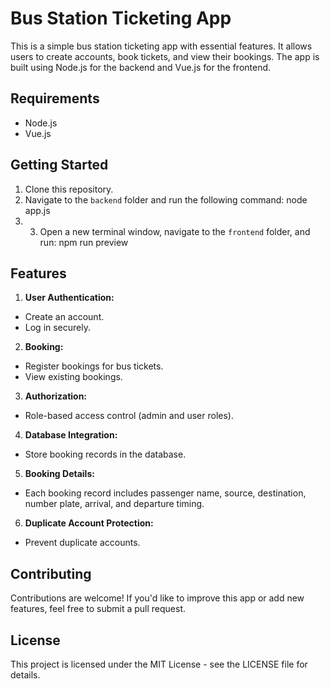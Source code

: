 # Bus Station Ticketing App

This is a simple bus station ticketing app with essential features. It allows users to create accounts, book tickets, and view their bookings. The app is built using Node.js for the backend and Vue.js for the frontend.

## Requirements

- Node.js
- Vue.js

## Getting Started

1. Clone this repository.
2. Navigate to the `backend` folder and run the following command: node app.js
3. 3. Open a new terminal window, navigate to the `frontend` folder, and run: npm run preview


## Features

1. **User Authentication:**
- Create an account.
- Log in securely.

2. **Booking:**
- Register bookings for bus tickets.
- View existing bookings.

3. **Authorization:**
- Role-based access control (admin and user roles).

4. **Database Integration:**
- Store booking records in the database.

5. **Booking Details:**
- Each booking record includes passenger name, source, destination, number plate, arrival, and departure timing.

6. **Duplicate Account Protection:**
- Prevent duplicate accounts.

## Contributing

Contributions are welcome! If you'd like to improve this app or add new features, feel free to submit a pull request.

## License

This project is licensed under the MIT License - see the LICENSE file for details.



